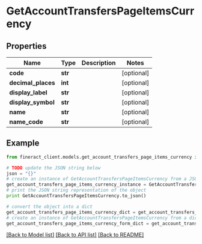 # GetAccountTransfersPageItemsCurrency


## Properties

Name | Type | Description | Notes
------------ | ------------- | ------------- | -------------
**code** | **str** |  | [optional] 
**decimal_places** | **int** |  | [optional] 
**display_label** | **str** |  | [optional] 
**display_symbol** | **str** |  | [optional] 
**name** | **str** |  | [optional] 
**name_code** | **str** |  | [optional] 

## Example

```python
from fineract_client.models.get_account_transfers_page_items_currency import GetAccountTransfersPageItemsCurrency

# TODO update the JSON string below
json = "{}"
# create an instance of GetAccountTransfersPageItemsCurrency from a JSON string
get_account_transfers_page_items_currency_instance = GetAccountTransfersPageItemsCurrency.from_json(json)
# print the JSON string representation of the object
print GetAccountTransfersPageItemsCurrency.to_json()

# convert the object into a dict
get_account_transfers_page_items_currency_dict = get_account_transfers_page_items_currency_instance.to_dict()
# create an instance of GetAccountTransfersPageItemsCurrency from a dict
get_account_transfers_page_items_currency_form_dict = get_account_transfers_page_items_currency.from_dict(get_account_transfers_page_items_currency_dict)
```
[[Back to Model list]](../README.md#documentation-for-models) [[Back to API list]](../README.md#documentation-for-api-endpoints) [[Back to README]](../README.md)


